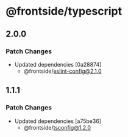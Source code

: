 # @frontside/typescript

## 2.0.0

### Patch Changes

- Updated dependencies [0a28874]
  - @frontside/eslint-config@2.1.0

## 1.1.1

### Patch Changes

- Updated dependencies [a75be36]
  - @frontside/tsconfig@1.2.0
